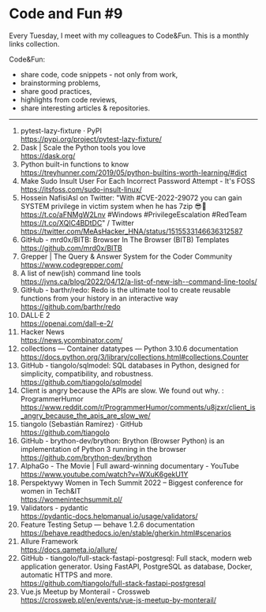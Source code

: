 # Code and Fun \#9

Every Tuesday, I meet with my colleagues to Code&Fun. This is a monthly links collection. 

Code&Fun:

* share code, code snippets - not only from work,
* brainstorming problems,
* share good practices,
* highlights from code reviews,
* share interesting articles & repositories.

---

1. pytest-lazy-fixture · PyPI  
 https://pypi.org/project/pytest-lazy-fixture/
2. Dask \| Scale the Python tools you love  
 https://dask.org/
3. Python built-in functions to know  
 https://treyhunner.com/2019/05/python-builtins-worth-learning/#dict
4. Make Sudo Insult User For Each Incorrect Password Attempt - It's FOSS  
 https://itsfoss.com/sudo-insult-linux/
5. Hossein NafisiAsl on Twitter: "With #CVE-2022-29072 you can gain SYSTEM privilege in victim system when he has 7zip 😎🥳 https://t.co/aFNMgW2Lnv #Windows #PrivilegeEscalation #RedTeam https://t.co/XQIC4BDtDC" / Twitter  
 https://twitter.com/MeAsHacker_HNA/status/1515533146636312587
6. GitHub - mrd0x/BITB: Browser In The Browser (BITB) Templates  
 https://github.com/mrd0x/BITB
7. Grepper \| The Query & Answer System for the Coder Community  
 https://www.codegrepper.com/
8. A list of new(ish) command line tools  
 https://jvns.ca/blog/2022/04/12/a-list-of-new-ish--command-line-tools/
9. GitHub - barthr/redo: Redo is the ultimate tool to create reusable functions from your history in an interactive way  
 https://github.com/barthr/redo
10. DALL·E 2  
 https://openai.com/dall-e-2/
11. Hacker News  
 https://news.ycombinator.com/
12. collections — Container datatypes — Python 3.10.6 documentation  
 https://docs.python.org/3/library/collections.html#collections.Counter
13. GitHub - tiangolo/sqlmodel: SQL databases in Python, designed for simplicity, compatibility, and robustness.  
 https://github.com/tiangolo/sqlmodel
14. Client is angry because the APIs are slow. We found out why. : ProgrammerHumor  
 https://www.reddit.com/r/ProgrammerHumor/comments/u8jzxr/client_is_angry_because_the_apis_are_slow_we/
15. tiangolo (Sebastián Ramírez) · GitHub  
 https://github.com/tiangolo
16. GitHub - brython-dev/brython: Brython (Browser Python) is an implementation of Python 3 running in the browser  
 https://github.com/brython-dev/brython
17. AlphaGo - The Movie \| Full award-winning documentary - YouTube  
 https://www.youtube.com/watch?v=WXuK6gekU1Y
18. Perspektywy Women in Tech Summit 2022 – Biggest conference for women in Tech&IT  
 https://womenintechsummit.pl/
19. Validators - pydantic  
 https://pydantic-docs.helpmanual.io/usage/validators/
20. Feature Testing Setup — behave 1.2.6 documentation  
 https://behave.readthedocs.io/en/stable/gherkin.html#scenarios
21. Allure Framework  
 https://docs.qameta.io/allure/
22. GitHub - tiangolo/full-stack-fastapi-postgresql: Full stack, modern web application generator. Using FastAPI, PostgreSQL as database, Docker, automatic HTTPS and more.  
 https://github.com/tiangolo/full-stack-fastapi-postgresql
23. Vue.js Meetup by Monterail - Crossweb​​  
 https://crossweb.pl/en/events/vue-js-meetup-by-monterail/
